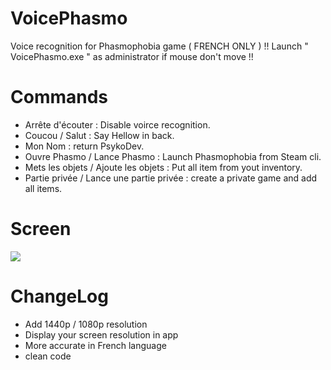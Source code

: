 # VoicePhasmo

Voice recognition for Phasmophobia game ( FRENCH ONLY )
!! Launch " VoicePhasmo.exe " as administrator if mouse don't move !!

# Commands
* Arrête d'écouter : Disable voirce recognition. <br>
* Coucou / Salut : Say Hellow in back. <br>
* Mon Nom : return PsykoDev. <br>
* Ouvre Phasmo / Lance Phasmo : Launch Phasmophobia from Steam cli. <br>
* Mets les objets / Ajoute les objets : Put all item from yout inventory. <br>
* Partie privée / Lance une partie privée : create a private game and add all items. <br>

# Screen

![](https://cdn.discordapp.com/attachments/771375636358103081/808518607339520070/unknown.png)

# ChangeLog

* Add 1440p / 1080p resolution
* Display your screen resolution in app
* More accurate in French language
* clean code
